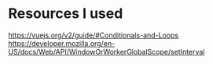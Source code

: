 # Resources I used

https://vuejs.org/v2/guide/#Conditionals-and-Loops
https://developer.mozilla.org/en-US/docs/Web/API/WindowOrWorkerGlobalScope/setInterval
